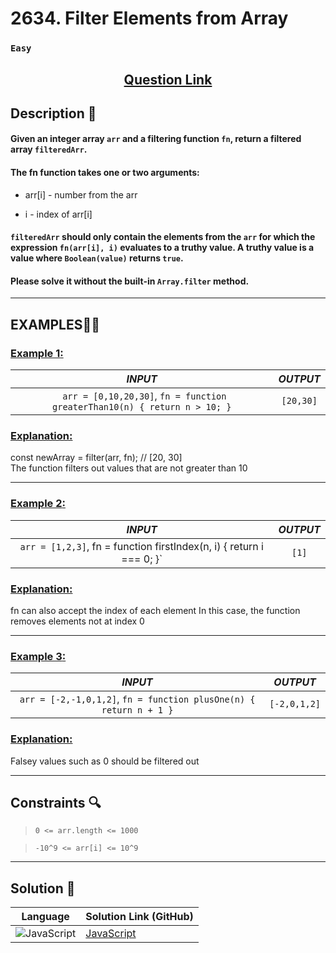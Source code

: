 # 2634. Filter Elements from Array

### `Easy`


<h2 align="center">
<a href="https://leetcode.com/problems/filter-elements-from-array/description/?envType=study-plan-v2&envId=30-days-of-javascript"><strong>Question Link</strong></a>
</h2>


## Description 📑

#### Given an integer array `arr` and a filtering function `fn`, return a filtered array `filteredArr`.

#### The fn function takes one or two arguments:

- arr[i] - number from the arr

- i - index of arr[i]

#### `filteredArr` should only contain the elements from the `arr` for which the expression `fn(arr[i], i)` evaluates to a truthy value. A truthy value is a value where `Boolean(value)` returns `true`.

#### Please solve it without the built-in `Array.filter` method.


---

## **EXAMPLES**💫✨ </br>

<h3>

<ins>**Example 1**:</ins> </br>

| _INPUT_ | _OUTPUT_ |
| :-----------: | :-----------: |
| ` arr = [0,10,20,30]`, `fn = function greaterThan10(n) { return n > 10; }`| `[20,30]` |

</h3>

<h3>
<ins>Explanation:</ins>
</h3>

const newArray = filter(arr, fn); // [20, 30] <br>
The function filters out values that are not greater than 10
___
<h3>

<ins>**Example 2**:</ins> </br>

| _INPUT_ | _OUTPUT_ |
| :-----------: | :-----------: |
| `arr = [1,2,3]`, fn = function firstIndex(n, i) { return i === 0; }` |`[1]` |

</h3>


<h3>
<ins>Explanation:</ins>
</h3>

fn can also accept the index of each element
In this case, the function removes elements not at index 0
___

<h3>

<ins>**Example 3**:</ins> </br>

| _INPUT_ | _OUTPUT_ |
| :-----------: | :-----------: |
| `arr = [-2,-1,0,1,2]`, `fn = function plusOne(n) { return n + 1 }` |`[-2,0,1,2]` |

</h3>


<h3>
<ins>Explanation:</ins>
</h3>

Falsey values such as 0 should be filtered out

___

## Constraints 🔍

> `0 <= arr.length <= 1000` <br>

> `-10^9 <= arr[i] <= 10^9` <br>

___

## Solution 📃

|  Language   |  Solution Link (GitHub) |
| ------------- | ------------- |
|  ![JavaScript](https://img.shields.io/badge/javascript-%23323330.svg?style=flat&logo=javascript&logoColor=%23F7DF1E)  | [JavaScript](https://github.com/Purnima47/Leetcode-Solutions/blob/main/30%20Days%20of%20JavaScript/(5)%202635.%20Apply%20Transform%20Over%20Each%20Element%20in%20Array/_2653ApplyTransformOverEachElementInArray.js) |
